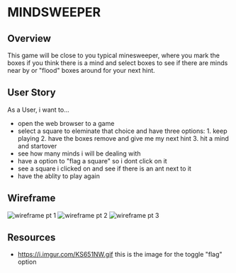 # MINDSWEEPER

## Overview
This game will be close to you typical minesweeper, where you mark the boxes if you think there is a mind and select boxes to see if there are minds near by or "flood" boxes around for your next hint.

## User Story
As a User, i want to...
- open the web browser to a game
- select a square to eleminate that choice and have three options: 1. keep playing 2. have the boxes remove and give me my next hint 3. hit a mind and startover
- see how many minds i will be dealing with
- have a option to "flag a square" so i dont click on it
- see a square i clicked on and see if there is an ant next to it
- have the ablity to play again

## Wireframe
![wireframe pt 1](https://github.com/RyanCLuis/Minesweeper/assets/150068816/6e47711d-db11-4f70-9fa1-a2fb3024ef4a)
![wireframe pt 2](https://github.com/RyanCLuis/Minesweeper/assets/150068816/22cac84a-71ac-4fe9-a176-be3076f1602c)
![wireframe pt 3](https://github.com/RyanCLuis/Minesweeper/assets/150068816/d0e456c5-38d6-4f2a-a081-0b1280e44478)

## Resources
- https://i.imgur.com/KS651NW.gif this is the image for the toggle "flag" option